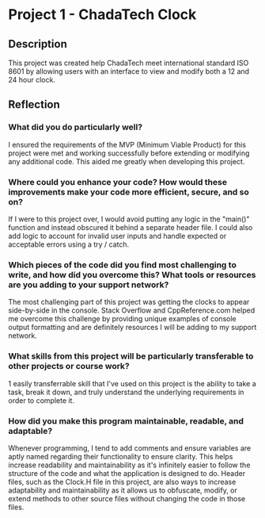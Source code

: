 # Project 1 - ChadaTech Clock

## Description
This project was created help ChadaTech meet international standard ISO 8601 by allowing users with an interface to view and modify both a 12 and 24 hour clock.

## Reflection 
### What did you do particularly well?
I ensured the requirements of the MVP (Minimum Viable Product) for this project were met and working successfully before extending or modifying any additional code. This aided me greatly when developing this project.

### Where could you enhance your code? How would these improvements make your code more efficient, secure, and so on?
If I were to this project over, I would avoid putting any logic in the "main()" function and instead obscured it behind a separate header file. 
I could also add logic to account for invalid user inputs and handle expected or acceptable errors using a try / catch.


### Which pieces of the code did you find most challenging to write, and how did you overcome this? What tools or resources are you adding to your support network?
The most challenging part of this project was getting the clocks to appear side-by-side in the console. Stack Overflow and CppReference.com helped me overcome this challenge by providing unique examples of console output formatting and are definitely resources I will be adding to my support network. 

### What skills from this project will be particularly transferable to other projects or course work?
1 easily transferrable skill that I've used on this project is the ability to take a task, break it down, and truly understand the underlying requirements in order to complete it.

### How did you make this program maintainable, readable, and adaptable?
Whenever programming, I tend to add comments and ensure variables are aptly named regarding their functionality to ensure clarity. This helps increase readability and maintainability as it's infinitely easier to follow the structure of the code and what the application is designed to do. Header files, such as the Clock.H file in this project, are also ways to increase adaptability and maintainability as it allows us to obfuscate, modify, or extend methods to other source files without changing the code in those files.
